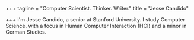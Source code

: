 +++
tagline = "Computer Scientist. Thinker. Writer."
title = "Jesse Candido"

+++
I'm Jesse Candido, a senior at Stanford University. I study Computer Science, with a focus in Human Computer Interaction (HCI) and a minor in German Studies.